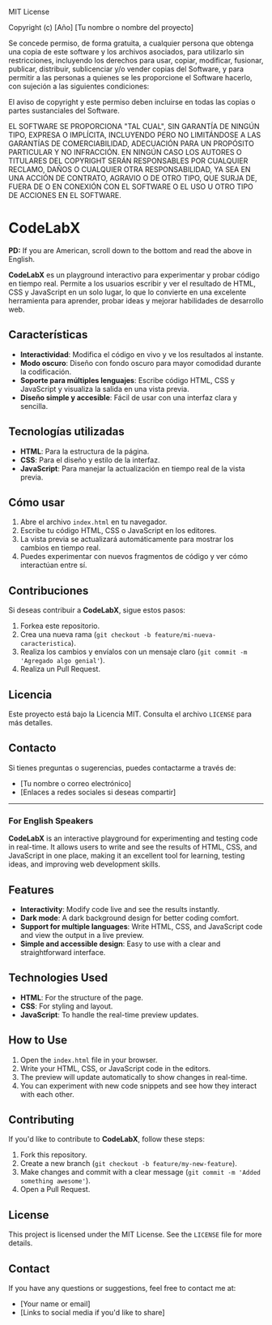MIT License

Copyright (c) [Año] [Tu nombre o nombre del proyecto]

Se concede permiso, de forma gratuita, a cualquier persona que obtenga una copia de este software y los archivos asociados, para utilizarlo sin restricciones, incluyendo los derechos para usar, copiar, modificar, fusionar, publicar, distribuir, sublicenciar y/o vender copias del Software, y para permitir a las personas a quienes se les proporcione el Software hacerlo, con sujeción a las siguientes condiciones:

El aviso de copyright y este permiso deben incluirse en todas las copias o partes sustanciales del Software.

EL SOFTWARE SE PROPORCIONA "TAL CUAL", SIN GARANTÍA DE NINGÚN TIPO, EXPRESA O IMPLÍCITA, INCLUYENDO PERO NO LIMITÁNDOSE A LAS GARANTÍAS DE COMERCIABILIDAD, ADECUACIÓN PARA UN PROPÓSITO PARTICULAR Y NO INFRACCIÓN. EN NINGÚN CASO LOS AUTORES O TITULARES DEL COPYRIGHT SERÁN RESPONSABLES POR CUALQUIER RECLAMO, DAÑOS O CUALQUIER OTRA RESPONSABILIDAD, YA SEA EN UNA ACCIÓN DE CONTRATO, AGRAVIO O DE OTRO TIPO, QUE SURJA DE, FUERA DE O EN CONEXIÓN CON EL SOFTWARE O EL USO U OTRO TIPO DE ACCIONES EN EL SOFTWARE.
# CodeLabX

**PD:** If you are American, scroll down to the bottom and read the above in English.

**CodeLabX** es un playground interactivo para experimentar y probar código en tiempo real. Permite a los usuarios escribir y ver el resultado de HTML, CSS y JavaScript en un solo lugar, lo que lo convierte en una excelente herramienta para aprender, probar ideas y mejorar habilidades de desarrollo web.

## Características

- **Interactividad**: Modifica el código en vivo y ve los resultados al instante.
- **Modo oscuro**: Diseño con fondo oscuro para mayor comodidad durante la codificación.
- **Soporte para múltiples lenguajes**: Escribe código HTML, CSS y JavaScript y visualiza la salida en una vista previa.
- **Diseño simple y accesible**: Fácil de usar con una interfaz clara y sencilla.

## Tecnologías utilizadas

- **HTML**: Para la estructura de la página.
- **CSS**: Para el diseño y estilo de la interfaz.
- **JavaScript**: Para manejar la actualización en tiempo real de la vista previa.

## Cómo usar

1. Abre el archivo `index.html` en tu navegador.
2. Escribe tu código HTML, CSS o JavaScript en los editores.
3. La vista previa se actualizará automáticamente para mostrar los cambios en tiempo real.
4. Puedes experimentar con nuevos fragmentos de código y ver cómo interactúan entre sí.

## Contribuciones

Si deseas contribuir a **CodeLabX**, sigue estos pasos:
1. Forkea este repositorio.
2. Crea una nueva rama (`git checkout -b feature/mi-nueva-caracteristica`).
3. Realiza los cambios y envíalos con un mensaje claro (`git commit -m 'Agregado algo genial'`).
4. Realiza un Pull Request.

## Licencia

Este proyecto está bajo la Licencia MIT. Consulta el archivo `LICENSE` para más detalles.

## Contacto

Si tienes preguntas o sugerencias, puedes contactarme a través de:
- [Tu nombre o correo electrónico]
- [Enlaces a redes sociales si deseas compartir]


---

### **For English Speakers**

**CodeLabX** is an interactive playground for experimenting and testing code in real-time. It allows users to write and see the results of HTML, CSS, and JavaScript in one place, making it an excellent tool for learning, testing ideas, and improving web development skills.

## Features

- **Interactivity**: Modify code live and see the results instantly.
- **Dark mode**: A dark background design for better coding comfort.
- **Support for multiple languages**: Write HTML, CSS, and JavaScript code and view the output in a live preview.
- **Simple and accessible design**: Easy to use with a clear and straightforward interface.

## Technologies Used

- **HTML**: For the structure of the page.
- **CSS**: For styling and layout.
- **JavaScript**: To handle the real-time preview updates.

## How to Use

1. Open the `index.html` file in your browser.
2. Write your HTML, CSS, or JavaScript code in the editors.
3. The preview will update automatically to show changes in real-time.
4. You can experiment with new code snippets and see how they interact with each other.

## Contributing

If you'd like to contribute to **CodeLabX**, follow these steps:
1. Fork this repository.
2. Create a new branch (`git checkout -b feature/my-new-feature`).
3. Make changes and commit with a clear message (`git commit -m 'Added something awesome'`).
4. Open a Pull Request.

## License

This project is licensed under the MIT License. See the `LICENSE` file for more details.

## Contact

If you have any questions or suggestions, feel free to contact me at:
- [Your name or email]
- [Links to social media if you'd like to share]
